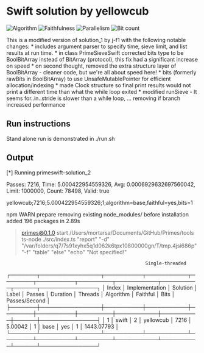 # Swift solution by yellowcub

![Algorithm](https://img.shields.io/badge/Algorithm-base-green)
![Faithfulness](https://img.shields.io/badge/Faithful-yes-green)
![Parallelism](https://img.shields.io/badge/Parallel-no-green)
![Bit count](https://img.shields.io/badge/Bits-unknown-yellowgreen)

This is a modified version of solution_1 by j-f1 with the following notable changes:
    * includes argument parser to specify time, sieve limit, and list results at run time.
    * in class PrimeSieveSwift corrected bits type to be BoolBitArray instead of BitArray (protocol), this fix had a significant increase on speed
    * on second thought, removed the extra structure layer of BoolBitArray - cleaner code, but we're all about speed here!
    * bits (formerly rawBits in BoolBitArray) to use UnsafeMutablePointer for efficient allocation/indexing
    * made Clock structure so final print results would not print a different time than what the while loop exited
    * modified runSieve - It seems for..in..stride is slower than a while loop, ... removing if branch increased performance

## Run instructions

Stand alone run is demonstrated in ./run.sh

## Output

[*] Running primeswift-solution_2

Passes: 7216, Time: 5.000422954559326, Avg: 0.0006929632697560042, Limit: 1000000, Count: 78498, Valid: true

yellowcub;7216;5.000422954559326;1;algorithm=base,faithful=yes,bits=1

npm WARN prepare removing existing node_modules/ before installation
added 196 packages in 2.89s

> primes@0.1.0 start /Users/mortarsa/Documents/GitHub/Primes/tools
> ts-node ./src/index.ts "report" "-d" "/var/folders/q7/7s91xyhx5q1d062k6tpx10800000gn/T/tmp.4jsi686p" "-f" "table" "else" "echo" "Not specified!"

                                                       Single-threaded
┌───────┬────────────────┬──────────┬───────────┬────────┬──────────┬─────────┬───────────┬──────────┬──────┬───────────────┐
│ Index │ Implementation │ Solution │ Label     │ Passes │ Duration │ Threads │ Algorithm │ Faithful │ Bits │ Passes/Second │
├───────┼────────────────┼──────────┼───────────┼────────┼──────────┼─────────┼───────────┼──────────┼──────┼───────────────┤
│   1   │ swift          │ 2        │ yellowcub │  7216  │ 5.00042  │    1    │   base    │   yes    │ 1    │  1443.07793   │
└───────┴────────────────┴──────────┴───────────┴────────┴──────────┴─────────┴───────────┴──────────┴──────┴───────────────┘
